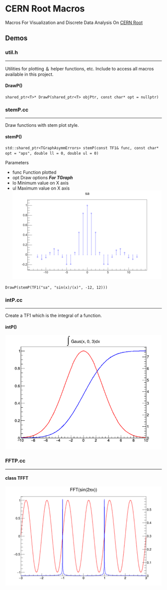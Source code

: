 # CERN Root Macros
Macros For Visualization and Discrete Data Analysis On [CERN Root](https://root.cern/)

## Demos

### util.h
---
Utilities for plotting ＆ helper functions, etc. Include to access all macros available in this project.

#### DrawP()
`shared_ptr<T>* DrawP(shared_ptr<T> objPtr, const char* opt = nullptr)`


### stemP.cc
---
Draw functions with stem plot style.

#### stemP()

`std::shared_ptr<TGraphAsymmErrors> stemP(const TF1& func, const char* opt = "aps", double ll = 0, double ul = 0)`

Parameters

* func Function plotted
* opt Draw options  ***For TGraph***
* lo Minimum value on X axis
* ul Maximum value on X axis
![Sa Function plotted by stemP](https://github.com/SdtElectronic/RootMacros/blob/master/ScrShot/sa.png "stemP Demo")

`DrawP(stemP(TF1("sa", "sin(x)/(x)", -12, 12)))`

### intP.cc
---
Create a TF1 which is the integral of a function.

#### intP()

![integral of gaus function](https://github.com/SdtElectronic/RootMacros/blob/master/ScrShot/intP.png "intP Demo")

### FFTP.cc
---

#### class TFFT

![FFT of sine function](https://github.com/SdtElectronic/RootMacros/blob/master/ScrShot/FFT.png "FFT Demo")